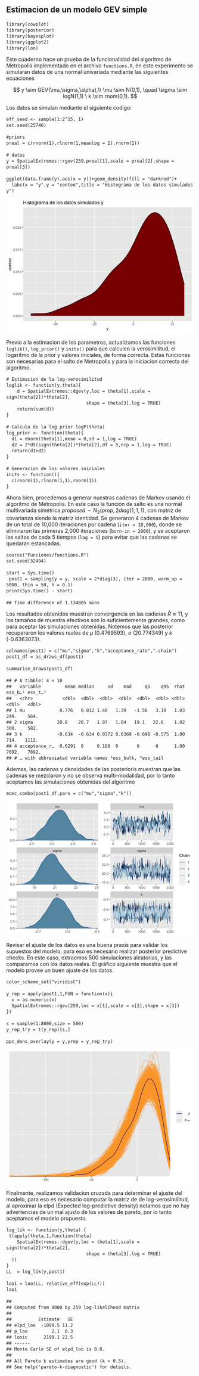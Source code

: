 ## Estimacion de un modelo GEV simple

    library(cowplot)
    library(posterior)
    library(bayesplot)
    library(ggplot2)
    library(loo)

Este cuaderno hace un prueba de la funcionalidad del algoritmo de
Metropolis implementado en el archivo `functions.R`, en este experimento
se simularan datos de una normal univariada mediante las siguientes
ecuaciones

$$
y  \sim GEV(\mu,\sigma,\alpha),\\
\mu \sim N(0,1), \quad \sigma \sim logN(1,1) \ k \sim rnom(0,1).
$$

Los datos se simulan mediante el siguiente codigo:

    eff_seed <- sample(1:2^15, 1)
    set.seed(25746)

    #priors
    preal = c(rnorm(1),rlnorm(1,meanlog = 1),rnorm(1))

    # datos
    y = SpatialExtremes::rgev(259,preal[1],scale = preal[2],shape = preal[3])

    ggplot(data.frame(y),aes(x = y))+geom_density(fill = "darkred")+
      labs(x = "y",y = "conteo",title = "Histograma de los datos simulados y")

![](Readme_files/figure-markdown_strict/unnamed-chunk-2-1.png)

Previo a la estimacion de los parametros, actualizamos las
funciones `loglik()`, `log_prior()` y `inits()` para que calculen la
verosimilitud, el logaritmo de la prior y valores iniciales, de forma
correcta. Estas funciones son necesarias para el salto de Metropolis
y para la iniciacion correcta del algoritmo.

    # Estimacion de la log-verosimilitud
    loglik <- function(y,theta){
        d = SpatialExtremes::dgev(y,loc = theta[1],scale = sign(theta[2])*theta[2],
                                  shape = theta[3],log = TRUE)
        return(sum(d))
    }

    # Calculo de la log prior logP(theta)
    log_prior <- function(theta){
      d1 = dnorm(theta[1],mean = 0,sd = 1,log = TRUE)
      d2 = 2*dt(sign(theta[2])*theta[2],df = 5,ncp = 1,log = TRUE)
      return(d1+d2)
    }

    # Generacion de los valores iniciales
    inits <- function(){
      c(rnorm(1),rlnorm(1,1),rnorm(1))
    }

Ahora bien, procedemos a generar nuestras cadenas de Markov usando el
algoritmo de Metropolis. En este caso la función de salto es una normal
multivariada simétrica $proposed \sim N_3(prop,2diag(1,1,1)$,
con matriz de covarianza siendo la matriz identidad. Se generaron 4
cadenas de Markov de un total de 10,000 iteraciones por cadena
(`iter = 10,000`), donde se eliminaron las primeras 2,000 iteraciones
(`burn-in = 2000`), y se aceptaron los saltos de cada 5 tiempos
(`lag = 5`) para evitar que las cadenas se quedaran estancadas.

    source("Funciones/functions.R")
    set.seed(32494)

    start = Sys.time()
     post1 = sampling(y = y, scale = 2*diag(3), iter = 2000, warm_up = 5000, thin = 50, h = 0.1)
    print(Sys.time() - start)

    ## Time difference of 1.134805 mins

Los resultados obtenidos muestran convergencia en las cadenas $\hat R \approx 1$1, y
los tamaños de muestra efectivos son lo suficientemente grandes, como
para aceptar las simulaciones obtenidas. Notemos que las posterior
recuperaron los valores reales de $\mu$ (0.4769593), $\sigma$ (20.774349) y $k$
(-0.6363073).

    colnames(post1) = c("mu","sigma","k","acceptance_rate",".chain")
    post1_df = as_draws_df(post1)

    summarise_draws(post1_df)

    ## # A tibble: 4 × 10
    ##   variable         mean median     sd    mad     q5    q95  rhat ess_b…¹ ess_t…²
    ##   <chr>           <dbl>  <dbl>  <dbl>  <dbl>  <dbl>  <dbl> <dbl>   <dbl>   <dbl>
    ## 1 mu             0.776   0.812 1.40   1.39   -1.56   3.10   1.03    249.    564.
    ## 2 sigma         20.8    20.7   1.07   1.04   19.1   22.6    1.02    300.    582.
    ## 3 k             -0.634  -0.634 0.0372 0.0369 -0.698 -0.575  1.00    714.   1112.
    ## 4 acceptance_r…  0.0291  0     0.168  0       0      0      1.00   7692.   7692.
    ## # … with abbreviated variable names ¹​ess_bulk, ²​ess_tail

Ademas, las cadenas y densidades de las posterioris muestran que las
cadenas se mezclaron y no se observa multi-modalidad, por lo tanto
aceptamos las simulaciones obtenidas del algoritmo

    mcmc_combo(post1_df,pars = c("mu","sigma","k"))

![](Readme_files/figure-markdown_strict/unnamed-chunk-6-1.png)

Revisar el ajuste de los datos es una buena praxis para validar los
supuestos del modelo, para eso es necesario realizar posterior
predictive checks. En este caso, extraemos 500 simulaciones aleatorias,
y las comparamos con los datos reales. El gráfico siguiente muestra que
el modelo provee un buen ajuste de los datos.

    color_scheme_set("viridisC")

    y_rep = apply(post1,1,FUN = function(x){
      x = as.numeric(x)
      SpatialExtremes::rgev(259,loc = x[1],scale = x[2],shape = x[3])
    })

    s = sample(1:8000,size = 500)
    y_rep_try = t(y_rep)[s,]

    ppc_dens_overlay(y = y,yrep = y_rep_try)

![](Readme_files/figure-markdown_strict/unnamed-chunk-7-1.png)

Finalmente, realizamos validacion cruzada para determinar el ajuste del
modelo, para eso es necesario computar la matriz de de
log-verosimilitud, al aproximar la elpd (Expected log-predictive
density) notamos que no hay advertencias de un mal ajusto de los valores
de pareto, por lo tanto aceptamos el modelo propuesto.

    log_lik <- function(y,theta) {
     t(apply(theta,1,function(theta)
        SpatialExtremes::dgev(y,loc = theta[1],scale = sign(theta[2])*theta[2],
                                  shape = theta[3],log = TRUE)
      ))
    }
    LL  = log_lik(y,post1)

    loo1 = loo(LL, relative_eff(exp(LL)))
    loo1

    ## 
    ## Computed from 8000 by 259 log-likelihood matrix
    ## 
    ##          Estimate   SE
    ## elpd_loo  -1099.5 11.2
    ## p_loo         2.1  0.3
    ## looic      2199.1 22.5
    ## ------
    ## Monte Carlo SE of elpd_loo is 0.0.
    ## 
    ## All Pareto k estimates are good (k < 0.5).
    ## See help('pareto-k-diagnostic') for details.
